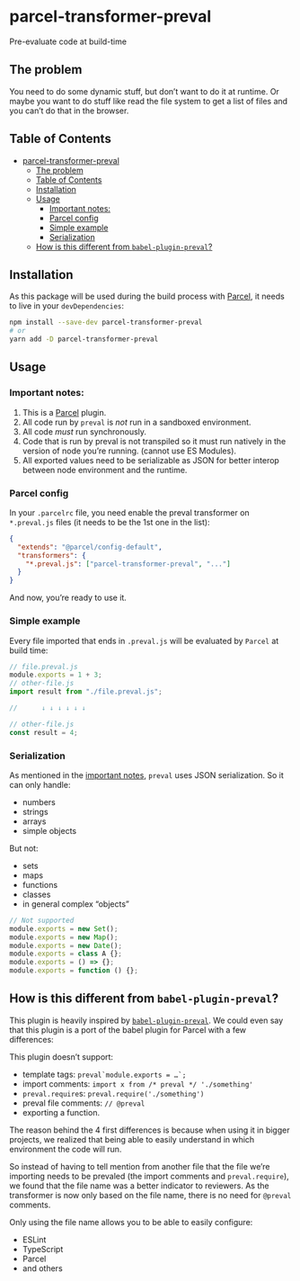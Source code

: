 # parcel-transformer-preval

Pre-evaluate code at build-time

## The problem

You need to do some dynamic stuff, but don’t want to do it at runtime. Or maybe you want to do stuff like read the file system to get a list of files and you can’t do that in the browser.

## Table of Contents

- [parcel-transformer-preval](#parcel-transformer-preval)
  - [The problem](#the-problem)
  - [Table of Contents](#table-of-contents)
  - [Installation](#installation)
  - [Usage](#usage)
    - [Important notes:](#important-notes)
    - [Parcel config](#parcel-config)
    - [Simple example](#simple-example)
    - [Serialization](#serialization)
  - [How is this different from `babel-plugin-preval`?](#how-is-this-different-from-babel-plugin-preval)

## Installation

As this package will be used during the build process with [Parcel](https://parceljs.org/), it needs to live in your `devDependencies`:

```bash
npm install --save-dev parcel-transformer-preval
# or
yarn add -D parcel-transformer-preval
```

## Usage

### Important notes:

1. This is a [Parcel](https://parceljs.org/) plugin.
2. All code run by `preval` is _not_ run in a sandboxed environment.
3. All code _must_ run synchronously.
4. Code that is run by preval is not transpiled so it must run natively in the version of node you’re running. (cannot use ES Modules).
5. All exported values need to be serializable as JSON for better interop between node environment and the runtime.

### Parcel config

In your `.parcelrc` file, you need enable the preval transformer on `*.preval.js` files (it needs to be the 1st one in the list):

```json
{
  "extends": "@parcel/config-default",
  "transformers": {
    "*.preval.js": ["parcel-transformer-preval", "..."]
  }
}
```

And now, you’re ready to use it.

### Simple example

Every file imported that ends in `.preval.js` will be evaluated by `Parcel` at build time:

```js
// file.preval.js
module.exports = 1 + 3;
// other-file.js
import result from "./file.preval.js";

//      ↓ ↓ ↓ ↓ ↓ ↓

// other-file.js
const result = 4;
```

### Serialization

As mentioned in the [important notes](#important-notes), `preval` uses JSON serialization. So it can only handle:

- numbers
- strings
- arrays
- simple objects

But not:

- sets
- maps
- functions
- classes
- in general complex “objects”

```js
// Not supported
module.exports = new Set();
module.exports = new Map();
module.exports = new Date();
module.exports = class A {};
module.exports = () => {};
module.exports = function () {};
```

## How is this different from `babel-plugin-preval`?

This plugin is heavily inspired by [`babel-plugin-preval`](https://github.com/kentcdodds/babel-plugin-preval). We could even say that this plugin is a port of the babel plugin for Parcel with a few differences:

This plugin doesn’t support:

- template tags: `` preval`module.exports = …`; ``
- import comments: `import x from /* preval */ './something'`
- `preval.require`s: `preval.require('./something')`
- preval file comments: `// @preval`
- exporting a function.

The reason behind the 4 first differences is because when using it in bigger projects, we realized that being able to easily understand in which environment the code will run.

So instead of having to tell mention from another file that the file we’re importing needs to be prevaled (the import comments and `preval.require`), we found that the file name was a better indicator to reviewers.
As the transformer is now only based on the file name, there is no need for `@preval` comments.

Only using the file name allows you to be able to easily configure:

- ESLint
- TypeScript
- Parcel
- and others
